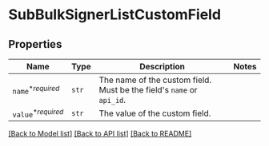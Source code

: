 # SubBulkSignerListCustomField



## Properties

| Name | Type | Description | Notes |
| ---- | ---- | ----------- | ----- |
| `name`<sup>*_required_</sup> | ```str``` |  The name of the custom field. Must be the field&#39;s `name` or `api_id`.  |  |
| `value`<sup>*_required_</sup> | ```str``` |  The value of the custom field.  |  |


[[Back to Model list]](../README.md#documentation-for-models) [[Back to API list]](../README.md#documentation-for-api-endpoints) [[Back to README]](../README.md)


